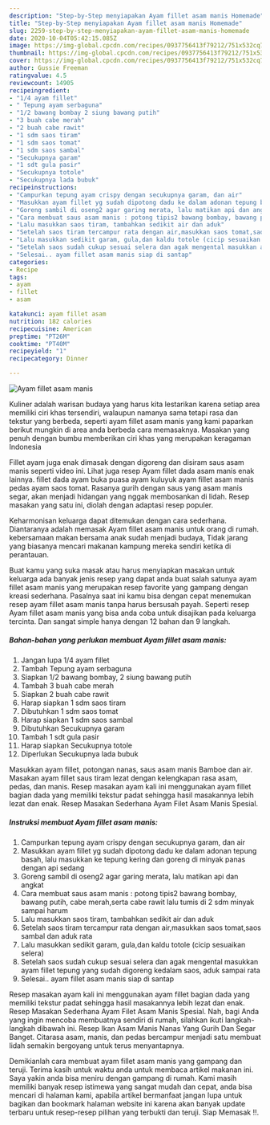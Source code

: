```yaml
---
description: "Step-by-Step menyiapakan Ayam fillet asam manis Homemade"
title: "Step-by-Step menyiapakan Ayam fillet asam manis Homemade"
slug: 2259-step-by-step-menyiapakan-ayam-fillet-asam-manis-homemade
date: 2020-10-04T05:42:15.085Z
image: https://img-global.cpcdn.com/recipes/0937756413f79212/751x532cq70/ayam-fillet-asam-manis-foto-resep-utama.jpg
thumbnail: https://img-global.cpcdn.com/recipes/0937756413f79212/751x532cq70/ayam-fillet-asam-manis-foto-resep-utama.jpg
cover: https://img-global.cpcdn.com/recipes/0937756413f79212/751x532cq70/ayam-fillet-asam-manis-foto-resep-utama.jpg
author: Gussie Freeman
ratingvalue: 4.5
reviewcount: 14905
recipeingredient:
- "1/4 ayam fillet"
- " Tepung ayam serbaguna"
- "1/2 bawang bombay 2 siung bawang putih"
- "3 buah cabe merah"
- "2 buah cabe rawit"
- "1 sdm saos tiram"
- "1 sdm saos tomat"
- "1 sdm saos sambal"
- "Secukupnya garam"
- "1 sdt gula pasir"
- "Secukupnya totole"
- "Secukupnya lada bubuk"
recipeinstructions:
- "Campurkan tepung ayam crispy dengan secukupnya garam, dan air"
- "Masukkan ayam fillet yg sudah dipotong dadu ke dalam adonan tepung basah, lalu masukkan ke tepung kering dan goreng di minyak panas dengan api sedang"
- "Goreng sambil di oseng2 agar garing merata, lalu matikan api dan angkat"
- "Cara membuat saus asam manis : potong tipis2 bawang bombay, bawang putih, cabe merah,serta cabe rawit lalu tumis di 2 sdm minyak sampai harum"
- "Lalu masukkan saos tiram, tambahkan sedikit air dan aduk"
- "Setelah saos tiram tercampur rata dengan air,masukkan saos tomat,saos sambal dan aduk rata"
- "Lalu masukkan sedikit garam, gula,dan kaldu totole (cicip sesuaikan selera)"
- "Setelah saos sudah cukup sesuai selera dan agak mengental masukkan ayam fillet tepung yang sudah digoreng kedalam saos, aduk sampai rata"
- "Selesai.. ayam fillet asam manis siap di santap"
categories:
- Recipe
tags:
- ayam
- fillet
- asam

katakunci: ayam fillet asam 
nutrition: 182 calories
recipecuisine: American
preptime: "PT26M"
cooktime: "PT40M"
recipeyield: "1"
recipecategory: Dinner

---
```



![Ayam fillet asam manis](https://img-global.cpcdn.com/recipes/0937756413f79212/751x532cq70/ayam-fillet-asam-manis-foto-resep-utama.jpg)

Kuliner adalah warisan budaya yang harus kita lestarikan karena setiap area memiliki ciri khas tersendiri, walaupun namanya sama tetapi rasa dan tekstur yang berbeda, seperti ayam fillet asam manis yang kami paparkan berikut mungkin di area anda berbeda cara memasaknya. Masakan yang penuh dengan bumbu memberikan ciri khas yang merupakan keragaman Indonesia

Fillet ayam juga enak dimasak dengan digoreng dan disiram saus asam manis seperti video ini. Lihat juga resep Ayam fillet dada asam manis enak lainnya. fillet dada ayam buka puasa ayam kuluyuk ayam fillet asam manis pedas ayam saos tomat. Rasanya gurih dengan saus yang asam manis segar, akan menjadi hidangan yang nggak membosankan di lidah. Resep masakan yang satu ini, diolah dengan adaptasi resep populer.

Keharmonisan keluarga dapat ditemukan dengan cara sederhana. Diantaranya adalah memasak Ayam fillet asam manis untuk orang di rumah. kebersamaan makan bersama anak sudah menjadi budaya, Tidak jarang yang biasanya mencari makanan kampung mereka sendiri ketika di perantauan.

Buat kamu yang suka masak atau harus menyiapkan masakan untuk keluarga ada banyak jenis resep yang dapat anda buat salah satunya ayam fillet asam manis yang merupakan resep favorite yang gampang dengan kreasi sederhana. Pasalnya saat ini kamu bisa dengan cepat menemukan resep ayam fillet asam manis tanpa harus bersusah payah.
Seperti resep Ayam fillet asam manis yang bisa anda coba untuk disajikan pada keluarga tercinta. Dan sangat simple hanya dengan 12 bahan dan 9 langkah.


<!--inarticleads1-->

##### Bahan-bahan yang perlukan membuat Ayam fillet asam manis:

1. Jangan lupa 1/4 ayam fillet
1. Tambah  Tepung ayam serbaguna
1. Siapkan 1/2 bawang bombay, 2 siung bawang putih
1. Tambah 3 buah cabe merah
1. Siapkan 2 buah cabe rawit
1. Harap siapkan 1 sdm saos tiram
1. Dibutuhkan 1 sdm saos tomat
1. Harap siapkan 1 sdm saos sambal
1. Dibutuhkan Secukupnya garam
1. Tambah 1 sdt gula pasir
1. Harap siapkan Secukupnya totole
1. Diperlukan Secukupnya lada bubuk


Masukkan ayam fillet, potongan nanas, saus asam manis Bamboe dan air. Masakan ayam fillet saus tiram lezat dengan kelengkapan rasa asam, pedas, dan manis. Resep masakan ayam kali ini menggunakan ayam fillet bagian dada yang memiliki tekstur padat sehingga hasil masakannya lebih lezat dan enak. Resep Masakan Sederhana Ayam Filet Asam Manis Spesial. 

<!--inarticleads2-->

##### Instruksi membuat  Ayam fillet asam manis:

1. Campurkan tepung ayam crispy dengan secukupnya garam, dan air
1. Masukkan ayam fillet yg sudah dipotong dadu ke dalam adonan tepung basah, lalu masukkan ke tepung kering dan goreng di minyak panas dengan api sedang
1. Goreng sambil di oseng2 agar garing merata, lalu matikan api dan angkat
1. Cara membuat saus asam manis : potong tipis2 bawang bombay, bawang putih, cabe merah,serta cabe rawit lalu tumis di 2 sdm minyak sampai harum
1. Lalu masukkan saos tiram, tambahkan sedikit air dan aduk
1. Setelah saos tiram tercampur rata dengan air,masukkan saos tomat,saos sambal dan aduk rata
1. Lalu masukkan sedikit garam, gula,dan kaldu totole (cicip sesuaikan selera)
1. Setelah saos sudah cukup sesuai selera dan agak mengental masukkan ayam fillet tepung yang sudah digoreng kedalam saos, aduk sampai rata
1. Selesai.. ayam fillet asam manis siap di santap


Resep masakan ayam kali ini menggunakan ayam fillet bagian dada yang memiliki tekstur padat sehingga hasil masakannya lebih lezat dan enak. Resep Masakan Sederhana Ayam Filet Asam Manis Spesial. Nah, bagi Anda yang ingin mencoba membuatnya sendiri di rumah, silahkan ikuti langkah-langkah dibawah ini. Resep Ikan Asam Manis Nanas Yang Gurih Dan Segar Banget. Citarasa asam, manis, dan pedas bercampur menjadi satu membuat lidah semakin bergoyang untuk terus menyantapnya. 

Demikianlah cara membuat ayam fillet asam manis yang gampang dan teruji. Terima kasih untuk waktu anda untuk membaca artikel makanan ini. Saya yakin anda bisa meniru dengan gampang di rumah. Kami masih memiliki banyak resep istimewa yang sangat mudah dan cepat, anda bisa mencari di halaman kami, apabila artikel bermanfaat jangan lupa untuk bagikan dan bookmark halaman website ini karena akan banyak update terbaru untuk resep-resep pilihan yang terbukti dan teruji. Siap Memasak !!. 
